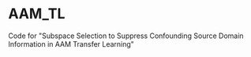 # AAM_TL
Code for "Subspace Selection to Suppress Confounding Source Domain Information in AAM Transfer Learning"
